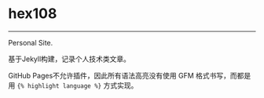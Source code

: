 hex108
======

*********

Personal Site.

基于Jekyll构建，记录个人技术类文章。

GitHub Pages不允许插件，因此所有语法高亮没有使用 GFM 格式书写，而都是用 `{% highlight language %}` 方式实现。


